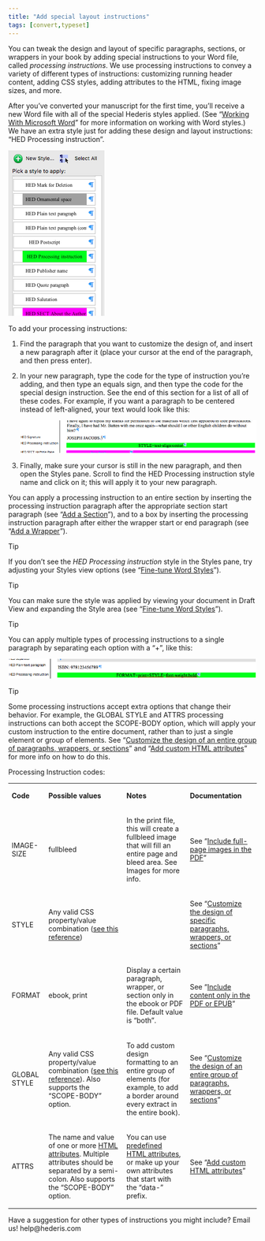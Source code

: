 ```yaml
---
title: "Add special layout instructions"
tags: [convert,typeset]
---
```

 
<html><body><section data-type="chapter" class="hsecchapter" data-hederis-type="hsecchapter" id="custom-design" data-pi-attrs="id: custom-design; data-tags: convert,typeset;" role="doc-chapter" data-tags="convert,typeset" data-author-name=" " data-book-title=" " title="Add special layout instructions"><p class="hblkp" data-hederis-type="hblkp" id="pXs4Uy3kr">You can tweak the design and layout of specific paragraphs, sections, or wrappers in your book by adding special instructions to your Word file, called <em data-hederis-type="hspanem" id="ppVJkJFOS">processing instructions</em>. We use processing instructions to convey a variety of different types of instructions: customizing running header content, adding CSS styles, adding attributes to the HTML, fixing image sizes, and more.</p><p class="hblkp" data-hederis-type="hblkp" id="pce1U4te6">After you&#8217;ve converted your manuscript for the first time, you&#8217;ll receive a new Word file with all of the special Hederis styles applied. (See &#8220;<a href="{% link _docs/fine-tune-styles.md %}" class="hspana" data-hederis-type="hspana" id="pyKXtSlsi">Working With Microsoft Word</a>&#8221; for more information on working with Word styles.) We have an extra style just for adding these design and layout instructions: &#8220;HED Processing instruction&#8221;.</p><img data-hederis-type="hblkimg" class="hblkimg" id="pmuhxmpbW" src="/images/pi1.png" data-img-src="/images/pi1.png"/><p class="hblkp" data-hederis-type="hblkp" id="pETFhMfUj">To add your processing instructions:</p><ol class="hwprnumlist" data-hederis-type="hwprnumlist" id="pBOEwaZLA"><li class="hblkoli" data-hederis-type="hblkoli" id="liNYM4jYbF"><p class="hblkoli" data-hederis-type="hblklip" id="pko1PCXQQ">Find the paragraph that you want to customize the design of, and insert a new paragraph after it (place your cursor at the end of the paragraph, and then press enter).</p></li><li class="hblkoli" data-hederis-type="hblkoli" id="ligMV46L2q"><p class="hblkoli" data-hederis-type="hblklip" id="pV4cMeBnw">In your new paragraph, type the code for the type of instruction you&#8217;re adding, and then type an equals sign, and then type the code for the special design instruction. See the end of this section for a list of all of these codes. For example, if you want a paragraph to be centered instead of left-aligned, your text would look like this:</p><img data-hederis-type="hblkimg" class="hblkimg" id="pLDrViaGH" src="/images/pi2.png" data-img-src="/images/pi2.png"/></li><li class="hblkoli" data-hederis-type="hblkoli" id="liIZzwne05"><p class="hblkoli" data-hederis-type="hblklip" id="petnTy68a">Finally, make sure your cursor is still in the new paragraph, and then open the Styles pane. Scroll to find the HED Processing instruction style name and click on it; this will apply it to your new paragraph.</p></li></ol><p class="hblkp" data-hederis-type="hblkp" id="ptdJNOjlh">You can apply a processing instruction to an entire section by inserting the processing instruction paragraph after the appropriate section start paragraph (see &#8220;<a href="{% link _docs/add-a-section.md %}" class="hspana" data-hederis-type="hspana" id="pVY3KcjKH">Add a Section</a>&#8221;), and to a box by inserting the processing instruction paragraph after either the wrapper start or end paragraph (see &#8220;<a href="{% link _docs/add-a-wrapper.md %}" class="hspana" data-hederis-type="hspana" id="psax8ZqQ0">Add a Wrapper</a>&#8221;).</p><aside class="hwprbox box" data-hederis-type="hwprbox" id="paVAoUPG9" data-type="sidebar"><p class="hblktype" data-hederis-type="hblktype" id="pop7eVZsp">Tip</p><p class="hblkp" data-hederis-type="hblkp" id="pr6Tc6mYc">If you don&#8217;t see the <em class="hspanem" data-hederis-type="hspanem" id="p9NoSKKzn">HED Processing instruction</em> style in the Styles pane, try adjusting your Styles view options (see &#8220;<a href="{% link _docs/fine-tune-styles.md %}" class="hspana" data-hederis-type="hspana" id="p1Qy4S70c">Fine-tune Word Styles</a>&#8221;).</p></aside><aside class="hwprbox box" data-hederis-type="hwprbox" id="pN7tcqlqa" data-type="sidebar"><p class="hblktype" data-hederis-type="hblktype" id="poPjRvBWu">Tip</p><p class="hblkp" data-hederis-type="hblkp" id="pCOqiXnFf">You can make sure the style was applied by viewing your document in Draft View and expanding the Style area (see &#8220;<a href="{% link _docs/fine-tune-styles.md %}" class="hspana" data-hederis-type="hspana" id="pvgYNOpkA">Fine-tune Word Styles</a>&#8221;).</p></aside><aside class="hwprbox box" data-hederis-type="hwprbox" id="pbkH2FBAE" data-type="sidebar"><p class="hblktype" data-hederis-type="hblktype" id="pvGD95yJd">Tip</p><p class="hblkp" data-hederis-type="hblkp" id="pvHax8AJu">You can apply multiple types of processing instructions to a single paragraph by separating each option with a &#8220;+&#8221;, like this:</p><img data-hederis-type="hblkimg" class="hblkimg" id="poWElAIIF" src="/images/pi3.png" data-img-src="/images/pi3.png"/></aside><aside class="hwprbox box" data-hederis-type="hwprbox" id="p6XaDOEIK" data-type="sidebar"><p class="hblktype" data-hederis-type="hblktype" id="pMmjQvVCt">Tip</p><p class="hblkp" data-hederis-type="hblkp" id="pNxFADaXA">Some processing instructions accept extra options that change their behavior. For example, the GLOBAL STYLE and ATTRS processing instructions can both accept the SCOPE-BODY option, which will apply your custom instruction to the entire document, rather than to just a single element or group of elements. See &#8220;<a href="{% link _docs/global-paragraph-design.md %}" class="hspana" data-hederis-type="hspana" id="pivG2xAMf">Customize the design of an entire group of paragraphs, wrappers, or sections</a>&#8221; and &#8220;<a href="{% link _docs/custom-attributes.md %}" class="hspana" data-hederis-type="hspana" id="p4DtvWKk6">Add custom HTML attributes</a>&#8221; for more info on how to do this.</p></aside><p class="hblkp" data-hederis-type="hblkp" id="pVza1PWeN">Processing Instruction codes:</p><table id="pvtmYlrHR" data-hederis-type="hwprtable" class="hwprtable"><tr data-hederis-type="hwprtr" class="hwprtr" id="pP1IxVRIe"><td data-hederis-type="hwprtd" class="hwprtd" id="pzRsLX0dM"><p class="hblkp" data-hederis-type="hblkp" id="pbYaS2eDD"><strong data-hederis-type="hspanstrong" id="p5buho4gP">Code</strong></p></td><td data-hederis-type="hwprtd" class="hwprtd" id="p857o8YCh"><p class="hblkp" data-hederis-type="hblkp" id="p95zXohy9"><strong class="hspanstrong" data-hederis-type="hspanstrong" id="pkBXBprdd">Possible values</strong></p></td><td data-hederis-type="hwprtd" class="hwprtd" id="pcIL8Sedy"><p class="hblkp" data-hederis-type="hblkp" id="p1ZRDJcqp"><strong class="hspanstrong" data-hederis-type="hspanstrong" id="pe3QpIMAz">Notes</strong></p></td><td data-hederis-type="hwprtd" class="hwprtd" id="pW9c5YF2H"><p class="hblkp" data-hederis-type="hblkp" id="pLbIWj2bI"><strong class="hspanstrong" data-hederis-type="hspanstrong" id="pzFDedJUn">Documentation</strong></p></td></tr><tr data-hederis-type="hwprtr" class="hwprtr" id="pcNimuVqa"><td data-hederis-type="hwprtd" class="hwprtd" id="psOFGOTet"><p class="hblkp" data-hederis-type="hblkp" id="pUeKbvC1p">IMAGE-SIZE</p></td><td data-hederis-type="hwprtd" class="hwprtd" id="pWL7uOxq9"><p class="hblkp" data-hederis-type="hblkp" id="pKX93YCMR">fullbleed</p></td><td data-hederis-type="hwprtd" class="hwprtd" id="pYJPveKlS"><p class="hblkp" data-hederis-type="hblkp" id="p1IhdLgx7">In the print file, this will create a fullbleed image that will fill an entire page and bleed area. See Images for more info.</p></td><td data-hederis-type="hwprtd" class="hwprtd" id="pXz3REk9p"><p class="hblkp" data-hederis-type="hblkp" id="pqD1XHbfG">See &#8220;<a href="{% link _docs/include-full-page-images.md %}" class="hspana" data-hederis-type="hspana" id="pLVugl4or">Include full-page images in the PDF</a>&#8221;</p></td></tr><tr data-hederis-type="hwprtr" class="hwprtr" id="pmovdi3Ut"><td data-hederis-type="hwprtd" class="hwprtd" id="pUMEAMOwF"><p class="hblkp" data-hederis-type="hblkp" id="pfnch0gFb">STYLE</p></td><td data-hederis-type="hwprtd" class="hwprtd" id="pyaei1MeN"><p class="hblkp" data-hederis-type="hblkp" id="pv5WlIPbM">Any valid CSS property/value combination (<a href="https://developer.mozilla.org/en-US/docs/Web/CSS/Reference" class="hspana" data-hederis-type="hspana" id="pjKLqOECK">see this reference</a>)</p></td><td data-hederis-type="hwprtd" class="hwprtd" id="pDCDJBDfV"/><td data-hederis-type="hwprtd" class="hwprtd" id="pAbSCUfPP"><p class="hblkp" data-hederis-type="hblkp" id="pm0ozn7ma">See &#8220;<a href="{% link _docs/custom-paragraph-design.md %}" class="hspana" data-hederis-type="hspana" id="p1BGlX21w">Customize the design of specific paragraphs, wrappers, or sections</a>&#8221;</p></td></tr><tr data-hederis-type="hwprtr" class="hwprtr" id="pq3mtqkLf"><td data-hederis-type="hwprtd" class="hwprtd" id="pECbP6xP6"><p class="hblkp" data-hederis-type="hblkp" id="pFPIXaTaK">FORMAT</p></td><td data-hederis-type="hwprtd" class="hwprtd" id="pyxy1SiIT"><p class="hblkp" data-hederis-type="hblkp" id="pHY4kEhAp">ebook, print</p></td><td data-hederis-type="hwprtd" class="hwprtd" id="p7G9jxbW8"><p class="hblkp" data-hederis-type="hblkp" id="pwOBWnggO">Display a certain paragraph, wrapper, or section only in the ebook or PDF file. Default value is &#8220;both&#8221;.</p></td><td data-hederis-type="hwprtd" class="hwprtd" id="pOpvbdW09"><p class="hblkp" data-hederis-type="hblkp" id="pLkDCxSDN">See &#8220;<a href="{% link _docs/include-custom-content.md %}" class="hspana" data-hederis-type="hspana" id="pf8hDLQd0">Include content only in the PDF or EPUB</a>&#8221;</p></td></tr><tr data-hederis-type="hwprtr" class="hwprtr" id="p1BCvBfy4"><td data-hederis-type="hwprtd" class="hwprtd" id="pzALtMdjH"><p class="hblkp" data-hederis-type="hblkp" id="pVVsPIJL1">GLOBAL STYLE</p></td><td data-hederis-type="hwprtd" class="hwprtd" id="p3ua4gkNu"><p class="hblkp" data-hederis-type="hblkp" id="p9AHqhPvX">Any valid CSS property/value combination (<a href="https://developer.mozilla.org/en-US/docs/Web/CSS/Reference" class="hspana" data-hederis-type="hspana" id="pbnFjcZRy">see this reference</a>). Also supports the &#8220;SCOPE-BODY&#8221; option.</p></td><td data-hederis-type="hwprtd" class="hwprtd" id="peLb1ovG8"><p class="hblkp" data-hederis-type="hblkp" id="pVXOXJkim">To add custom design formatting to an entire group of elements (for example, to add a border around every extract in the entire book).</p></td><td data-hederis-type="hwprtd" class="hwprtd" id="pAhN66KNc"><p class="hblkp" data-hederis-type="hblkp" id="pAkbyroFJ">See &#8220;<a href="{% link _docs/global-paragraph-design.md %}" class="hspana" data-hederis-type="hspana" id="p8Bv1JAJM">Customize the design of an entire group of paragraphs, wrappers, or sections</a>&#8221;</p></td></tr><tr data-hederis-type="hwprtr" class="hwprtr" id="pqkXosRfu"><td data-hederis-type="hwprtd" class="hwprtd" id="pnLvm65FS"><p class="hblkp" data-hederis-type="hblkp" id="pCgFjcLf9">ATTRS</p></td><td data-hederis-type="hwprtd" class="hwprtd" id="pIPvxXvzz"><p class="hblkp" data-hederis-type="hblkp" id="p3rZkKvFV">The name and value of one or more <a href="https://developer.mozilla.org/en-US/docs/Web/HTML/Attributes" class="hspana" data-hederis-type="hspana" id="pyVeSbdZI">HTML attributes</a>. Multiple attributes should be separated by a semi-colon. Also supports the &#8220;SCOPE-BODY&#8221; option.</p></td><td data-hederis-type="hwprtd" class="hwprtd" id="p0pk7YFcC"><p class="hblkp" data-hederis-type="hblkp" id="pIDlzB4yD">You can use <a href="https://developer.mozilla.org/en-US/docs/Web/HTML/Attributes" class="hspana" data-hederis-type="hspana" id="pLMePgyYE">predefined HTML attributes</a>, or make up your own attributes that start with the &#8220;data-&#8221; prefix.</p></td><td data-hederis-type="hwprtd" class="hwprtd" id="pP1C603xP"><p class="hblkp" data-hederis-type="hblkp" id="p2CJwsdOB">See &#8220;<a href="{% link _docs/custom-attributes.md %}" class="hspana" data-hederis-type="hspana" id="pytSnOcAs">Add custom HTML attributes</a>&#8221;</p></td></tr></table><p class="hblkp" data-hederis-type="hblkp" id="p7SWKVpcw">Have a suggestion for other types of instructions you might include? Email us! help@hederis.com</p></section></body></html>
